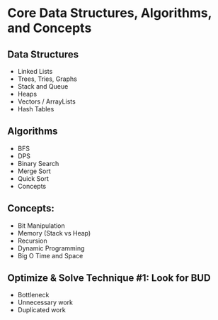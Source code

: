 # Core Data Structures, Algorithms, and Concepts
## Data Structures

- Linked Lists
- Trees, Tries, Graphs
- Stack and Queue
- Heaps
- Vectors / ArrayLists
- Hash Tables

## Algorithms

- BFS
- DPS
- Binary Search
- Merge Sort
- Quick Sort
- Concepts

## Concepts:

- Bit Manipulation
- Memory (Stack vs Heap)
- Recursion
- Dynamic Programming
- Big O Time and Space

## Optimize & Solve Technique #1: Look for BUD

- Bottleneck
- Unnecessary work 
- Duplicated work